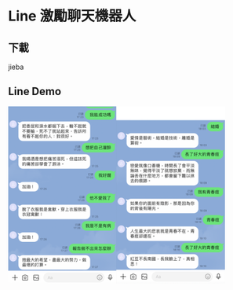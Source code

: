# Line 激勵聊天機器人

## 下載
jieba

## Line Demo
<img src="https://github.com/hclcreating/inspiring-chinese-chatbot/blob/main/images/Demo1.png?raw=true" width="442" height="360">
